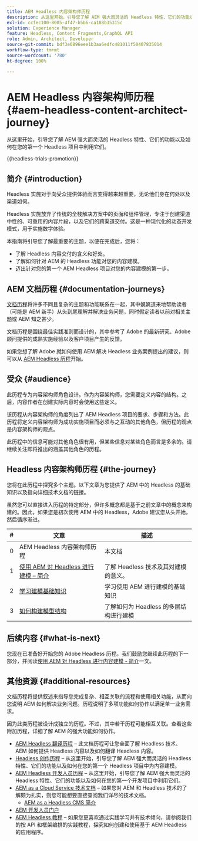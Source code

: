 ```yaml
---
title: AEM Headless 内容架构师历程
description: 从这里开始，引导您了解 AEM 强大而灵活的 Headless 特性、它们的功能以及如何在您的第一个 Headless 项目中为内容建模。
exl-id: ccfec100-8005-4f47-b5b6-ca188b35315c
solution: Experience Manager
feature: Headless, Content Fragments,GraphQL API
role: Admin, Architect, Developer
source-git-commit: bdf3e0896eee1b3aa6edfc481011f50407835014
workflow-type: tm+mt
source-wordcount: '780'
ht-degree: 100%

---
```


# AEM Headless 内容架构师历程 {#aem-headless-content-architect-journey}

从这里开始，引导您了解 AEM 强大而灵活的 Headless 特性、它们的功能以及如何在您的第一个 Headless 项目中利用它们。

{{headless-trials-promotion}}

## 简介 {#introduction}

Headless 实施对于向受众提供体验而言变得越来越重要，无论他们身在何处以及渠道如何。

Headless 实施放弃了传统的全栈解决方案中的页面和组件管理，专注于创建渠道中性的、可重用的内容片段，以及它们的跨渠道交付。这是一种现代化的动态开发模式，用于实施数字体验。

本指南将引导您了解最重要的主题，以便在完成后，您将：

* 了解 Headless 内容交付的含义和好处。
* 了解如何针对 AEM 的 Headless 功能对您的内容建模。
* 迈出针对您的第一个 AEM Headless 项目对您的内容建模的第一步。

## AEM 文档历程 {#documentation-journeys}

[文档历程](/help/journey-documentation/documentation-journeys.md)将许多不同且复杂的主题和功能联系在一起，其中娓娓道来地帮助读者（可能是 AEM 新手）从头到尾理解并解决业务问题，同时假定读者以前对相关主题或 AEM 知之甚少。

文档历程是围绕最佳实践准则而设计的，其中参考了 Adobe 的最新研究、Adobe 顾问提供的成熟实施经验以及客户项目产生的反馈。

如果您想了解 Adobe 就如何使用 AEM 解决 Headless 业务案例提出的建议，则可以从 [AEM Headless 历程](/help/journey-documentation/documentation-journeys.md)开始。

## 受众 {#audience}

此历程专为内容架构师角色设计。作为内容架构师，您需要定义内容的结构。之后，内容作者在创建实际内容时会使用这些定义。

该历程从内容架构师的角度列出了 AEM Headless 项目的要求、步骤和方法。此历程将定义内容架构师为成功实施项目而必须与之互动的其他角色，但历程的观点是内容架构师的观点。

此历程中的信息可能对其他角色很有用，但某些信息对某些角色而言是多余的。请继续关注即将推出的涵盖其他角色的历程。

## Headless 内容架构师历程 {#the-journey}

您将在此历程中探究多个主题。以下文章为您提供了 AEM 中的 Headless 的基础知识以及指向详细技术文档的链接。

虽然您可以直接进入历程的特定部分，但许多概念都是基于之前文章中的概念来构建的。因此，如果您是初次使用 AEM 中的 Headless，Adobe 建议您从头开始，然后循序渐进。

| # | 文章 | 描述 |
|---|---|---|
| 0 | AEM Headless 内容架构师历程 | 本文档 |
| 1 | [使用 AEM 对 Headless 进行建模 – 简介](introduction.md) | 了解 Headless 技术及其对建模的意义。 |
| 2 | [学习建模基础知识](basics.md) | 学习使用 AEM 进行建模的基础知识 |
| 3 | [如何构建模型结构](model-structure.md) | 了解如何为 Headless 的多层结构进行建模 |

## 后续内容 {#what-is-next}

您现在已准备好开始您的 Adobe Headless 历程。我们鼓励您继续此历程的下一部分，并阅读[使用 AEM 对 Headless 进行内容建模 - 简介](introduction.md)一文。

## 其他资源 {#additional-resources}

文档历程将提供叙述来指导您完成复杂、相互关联的流程和使用相关功能，从而向您说明 AEM 如何解决业务问题。历程说明了多项功能如何协作以满足单一业务需求。

因为此类历程被设计成独立的历程。不过，其中若干历程可能相互关联。查看这些附加历程，详细了解 AEM 的强大功能如何协作。

* [AEM Headless 翻译历程](/help/journey-headless/translation/overview.md) – 此文档历程可让您全面了解 Headless 技术、AEM 如何提供 Headless 内容以及如何翻译 Headless 内容。
* [Headless 创作历程](/help/journey-headless/author/overview.md) – 从这里开始，引导您了解 AEM 强大而灵活的 Headless 特性、它们的功能以及如何在您的第一个 Headless 项目中为内容建模。
* [AEM Headless 开发人员历程](/help/journey-headless/developer/overview.md) – 从这里开始，引导您了解 AEM 强大而灵活的 Headless 特性、它们的功能以及如何在您的第一个开发项目中利用它们。
* [AEM as a Cloud Service 技术文档](https://experienceleague.adobe.com/docs/experience-manager-cloud-service.html) – 如果您对 AEM 和 Headless 技术的了解颇为扎实，则您可能想要直接查阅我们详尽的技术文档。
   * [AEM as a Headless CMS 简介](/help/headless/introduction.md)
* [AEM 开发人员门户](https://experienceleague.adobe.com/landing/experience-manager/headless/developer.html?lang=zh-Hans)
* [AEM Headless 教程](https://experienceleague.adobe.com/docs/experience-manager-learn/getting-started-with-aem-headless/overview.html?lang=zh-Hans) – 如果您更喜欢通过实践学习并有技术倾向，请参阅我们的按 API 和框架编排的实践教程，探究如何创建和使用基于 AEM Headless 的应用程序。
